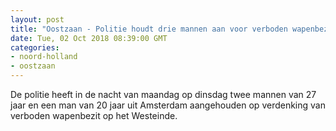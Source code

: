 ```yaml
---
layout: post
title: "Oostzaan - Politie houdt drie mannen aan voor verboden wapenbezit"
date: Tue, 02 Oct 2018 08:39:00 GMT
categories: 
- noord-holland 
- oostzaan 
---
```


De politie heeft in de nacht van maandag op dinsdag twee mannen van 27 jaar en een man van 20 jaar uit Amsterdam aangehouden op verdenking van verboden wapenbezit op het Westeinde.
